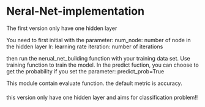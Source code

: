 # Neral-Net-implementation
The first version only have one hidden layer

You need to first initial with the parameter: 
num_node: number of node in the hidden layer
lr: learning rate
iteration: number of iterations

then run the nerual_net_building function with your training data set.
Use training function to train the model.
In the predict fuction, you can choose to get the probability if you set the parameter: predict_prob=True

This module contain evaluate function. the default metric is accuracy.

####
this version only have one hidden layer and aims for classification problem!!
####
